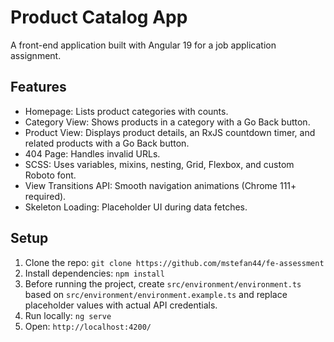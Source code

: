 # Product Catalog App

A front-end application built with Angular 19 for a job application assignment.

## Features

- Homepage: Lists product categories with counts.
- Category View: Shows products in a category with a Go Back button.
- Product View: Displays product details, an RxJS countdown timer, and related products with a Go Back button.
- 404 Page: Handles invalid URLs.
- SCSS: Uses variables, mixins, nesting, Grid, Flexbox, and custom Roboto font.
- View Transitions API: Smooth navigation animations (Chrome 111+ required).
- Skeleton Loading: Placeholder UI during data fetches.

## Setup

1. Clone the repo: `git clone https://github.com/mstefan44/fe-assessment`
2. Install dependencies: `npm install`
3. Before running the project, create `src/environment/environment.ts` based on `src/environment/environment.example.ts` and replace placeholder values with actual API credentials.
4. Run locally: `ng serve`
5. Open: `http://localhost:4200/`
